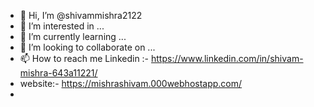 - 👋 Hi, I’m @shivammishra2122
- 👀 I’m interested in ...
- 🌱 I’m currently learning ...
- 💞️ I’m looking to collaborate on ...
- 📫 How to reach me Linkedin :- https://www.linkedin.com/in/shivam-mishra-643a11221/
-    website:- https://mishrashivam.000webhostapp.com/
- 

<!---
shivammishra2122/shivammishra2122 is a ✨ special ✨ repository because its `README.md` (this file) appears on your GitHub profile.
You can click the Preview link to take a look at your changes.
--->
